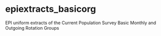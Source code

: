 # epiextracts_basicorg
EPI uniform extracts of the Current Population Survey Basic Monthly and Outgoing Rotation Groups
